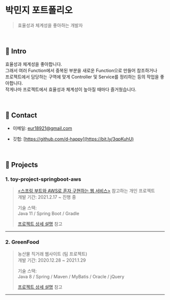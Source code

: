 # 박민지 포트폴리오
>효율성과 체계성을 좋아하는 개발자

</br>

## :gem: Intro
효율성과 체계성을 좋아합니다.  
그래서 여러 Function에서 중복된 부분을 새로운 Function으로 만들어 참조하거나   
프로젝트에서 담당하는 구역에 맞게 Controller 및 Service를 정리하는 등의 작업을 좋아합니다.  
작게나마 프로젝트에서 효율성과 체계성이 높아질 때마다 즐거웠습니다.

</br>

## :email: Contact
- 이메일: eur18921@gmail.com
<!-- - 블로그: [https://d-happy.github.io](https://bit.ly/37qkWd5) -->
- 깃헙: [https://github.com/d-happy](https://bit.ly/3qpKuhU)

</br>

## :file_folder: Projects
### 1. toy-project-springboot-aws
>[<스프링 부트와 AWS로 혼자 구현하는 웹 서비스>](https://www.aladin.co.kr/shop/wproduct.aspx?ItemId=218568947) 참고하는 개인 프로젝트  
>개발 기간: 2021.2.17 ~ 진행 중
>  
>기술 스택:  
>Java 11 / Spring Boot / Gradle
>  
>[프로젝트 상세 설명](https://bit.ly/3auS1GR) 참고
---
### 2. GreenFood
>농산물 직거래 웹사이트 (팀 프로젝트)  
>개발 기간: 2020.12.28 ~ 2021.1.29
>  
>기술 스택:  
>Java 8 / Spring / Maven / MyBatis / Oracle / jQuery
>  
>[프로젝트 상세 설명](https://bit.ly/3rZbDso) 참고
---
